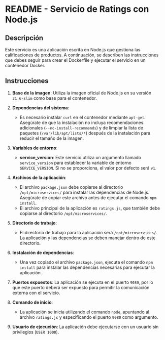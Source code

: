 # README - Servicio de Ratings con Node.js

## Descripción

Este servicio es una aplicación escrita en Node.js que gestiona las calificaciones de productos. A continuación, se describen las instrucciones que debes seguir para crear el Dockerfile y ejecutar el servicio en un contenedor Docker.

## Instrucciones

1. **Base de la imagen**: Utiliza la imagen oficial de Node.js en su versión `21.6-slim` como base para el contenedor.

2. **Dependencias del sistema**:

   - Es necesario instalar `curl` en el contenedor mediante `apt-get`. Asegúrate de que la instalación no incluya recomendaciones adicionales (`--no-install-recommends`) y de limpiar la lista de paquetes (`/var/lib/apt/lists/*`) después de la instalación para reducir el tamaño de la imagen.

3. **Variables de entorno**:

   - **service_version**: Este servicio utiliza un argumento llamado `service_version` para establecer la variable de entorno `SERVICE_VERSION`. Si no se proporciona, el valor por defecto será `v1`.

4. **Archivos de la aplicación**:

   - El archivo `package.json` debe copiarse al directorio `/opt/microservices/` para instalar las dependencias de Node.js. Asegúrate de copiar este archivo antes de ejecutar el comando `npm install`.
   - El archivo principal de la aplicación es `ratings.js`, que también debe copiarse al directorio `/opt/microservices/`.

5. **Directorio de trabajo**:

   - El directorio de trabajo para la aplicación será `/opt/microservices/`. La aplicación y las dependencias se deben manejar dentro de este directorio.

6. **Instalación de dependencias**:

   - Una vez copiado el archivo `package.json`, ejecuta el comando `npm install` para instalar las dependencias necesarias para ejecutar la aplicación.

7. **Puertos expuestos**: La aplicación se ejecuta en el puerto `9080`, por lo que este puerto deberá ser expuesto para permitir la comunicación externa con el servicio.

8. **Comando de inicio**:

   - La aplicación se inicia utilizando el comando `node`, apuntando al archivo `ratings.js` y especificando el puerto `9080` como argumento.

9. **Usuario de ejecución**: La aplicación debe ejecutarse con un usuario sin privilegios (`USER 1000`).
